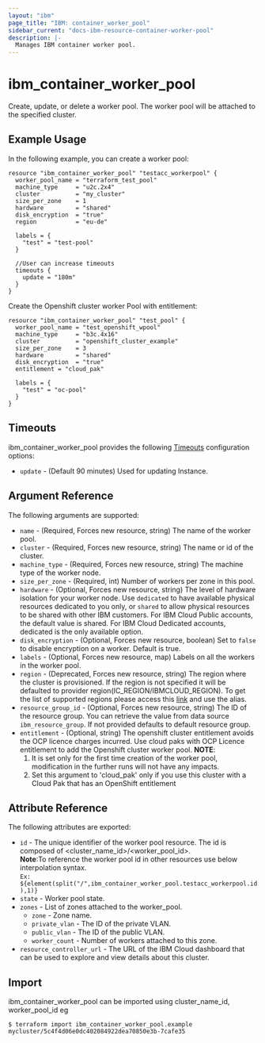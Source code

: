 ```yaml
---
layout: "ibm"
page_title: "IBM: container_worker_pool"
sidebar_current: "docs-ibm-resource-container-worker-pool"
description: |-
  Manages IBM container worker pool.
---
```


# ibm\_container_worker_pool

Create, update, or delete a worker pool. The worker pool will be attached to the specified cluster.


## Example Usage

In the following example, you can create a worker pool:

```hcl
resource "ibm_container_worker_pool" "testacc_workerpool" {
  worker_pool_name = "terraform_test_pool"
  machine_type     = "u2c.2x4"
  cluster          = "my_cluster"
  size_per_zone    = 1
  hardware         = "shared"
  disk_encryption  = "true"
  region           = "eu-de"

  labels = {
    "test" = "test-pool"
  }

  //User can increase timeouts 
  timeouts {
    update = "180m"
  }
}
```

Create the Openshift cluster worker Pool with entitlement:

```hcl
resource "ibm_container_worker_pool" "test_pool" {
  worker_pool_name = "test_openshift_wpool"
  machine_type     = "b3c.4x16"
  cluster          = "openshift_cluster_example"
  size_per_zone    = 3
  hardware         = "shared"
  disk_encryption  = "true"
  entitlement = "cloud_pak"

  labels = {
    "test" = "oc-pool"
  }
}
```

## Timeouts

ibm_container_worker_pool provides the following [Timeouts](https://www.terraform.io/docs/configuration/resources.html#timeouts) configuration options:

* `update` - (Default 90 minutes) Used for updating Instance.

## Argument Reference

The following arguments are supported:

* `name` - (Required, Forces new resource, string) The name of the worker pool.
* `cluster` - (Required, Forces new resource, string) The name or id of the cluster.
* `machine_type` - (Required, Forces new resource, string) The machine type of the worker node.
* `size_per_zone` - (Required, int) Number of workers per zone in this pool.
* `hardware` - (Optional, Forces new resource, string) The level of hardware isolation for your worker node. Use `dedicated` to have available physical resources dedicated to you only, or `shared` to allow physical resources to be shared with other IBM customers. For IBM Cloud Public accounts, the default value is shared. For IBM Cloud Dedicated accounts, dedicated is the only available option.
* `disk_encryption` - (Optional, Forces new resource, boolean) Set to `false` to disable encryption on a worker. Default is true.
* `labels` - (Optional, Forces new resource, map) Labels on all the workers in the worker pool.
* `region` - (Deprecated, Forces new resource, string) The region where the cluster is provisioned. If the region is not specified it will be defaulted to provider region(IC_REGION/IBMCLOUD_REGION). To get the list of supported regions please access this [link](https://containers.bluemix.net/v1/regions) and use the alias.
* `resource_group_id` - (Optional, Forces new resource, string) The ID of the resource group.  You can retrieve the value from data source `ibm_resource_group`. If not provided defaults to default resource group.
* `entitlement` - (Optional, string) The openshift cluster entitlement avoids the OCP licence charges incurred. Use cloud paks with OCP Licence entitlement to add the Openshift cluster worker pool.
  **NOTE**:
  1. It is set only for the first time creation of the worker pool, modification in the further runs will not have any impacts.
  2. Set this argument to 'cloud_pak' only if you use this cluster with a Cloud Pak that has an OpenShift entitlement

## Attribute Reference

The following attributes are exported:

* `id` - The unique identifier of the worker pool resource. The id is composed of \<cluster_name_id\>/\<worker_pool_id\>.<br/>
**Note**:To reference the worker pool id in other resources use below interpolation syntax.<br/>
`Ex: ${element(split("/",ibm_container_worker_pool.testacc_workerpool.id),1)}`
* `state` - Worker pool state.
* `zones` - List of zones attached to the worker_pool.
   * `zone` - Zone name.
   * `private_vlan` - The ID of the private VLAN.
   * `public_vlan` - The ID of the public VLAN.
   * `worker_count` - Number of workers attached to this zone.
* `resource_controller_url` - The URL of the IBM Cloud dashboard that can be used to explore and view details about this cluster.

## Import

ibm_container_worker_pool can be imported using cluster_name_id, worker_pool_id eg

```
$ terraform import ibm_container_worker_pool.example mycluster/5c4f4d06e0dc402084922dea70850e3b-7cafe35
